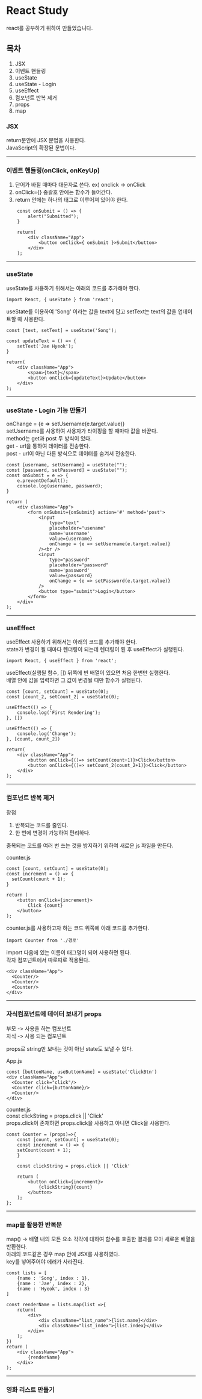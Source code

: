 # React Study

react를 공부하기 위하여 만들었습니다.    

## 목차
1. JSX
2. 이벤트 핸들링
3. useState
4. useState - Login
5. useEffect
6. 컴포넌트 반복 제거
7. props
8. map

### JSX
return문안에 JSX 문법을 사용한다.    
JavaScript의 확장된 문법이다.     

<hr />

### 이벤트 핸들링(onClick, onKeyUp)

1. 단어가 바뀔 때마다 대문자로 쓴다. ex) onclick -> onClick     
2. onClick={}   중괄호 안에는 함수가 들어간다.     
3. return 안에는 하나의 태그로 이루어져 있어야 한다.      

```
    const onSubmit = () => {
        alert("Submitted");
    }

    return(
        <div className="App">
            <button onClick={ onSubmit }>Submit</button>
        </div>
    );
```

<hr />

### useState

useState를 사용하기 위해서는 아래의 코드를 추가해야 한다.    

    import React, { useState } from 'react';

useState를 이용하여 'Song' 이라는 값을 text에 담고 setText는 text의 값을 업데이트할 때 사용한다.    

    const [text, setText] = useState('Song');
    
    const updateText = () => {
        setText('Jae Hyeok');
    }

    return(
        <div className="App">
            <span>{text}</span>
            <button onClick={updateText}>Update</button>
        </div>
    );

<hr />

### useState - Login 기능 만들기

onChange = {e => setUsername(e.target.value)}      
setUsername를 사용하여 사용자가 타이핑을 할 때마다 값을 바꾼다.    
method는 get과 post 두 방식이 있다.      
get - url을 통하여 데이터를 전송한다.      
post - url이 아닌 다른 방식으로 데이터를 숨겨서 전송한다.      

    const [username, setUsername] = useState("");
    const [password, setPassword] = useState("");
    const onSubmit = e => {
        e.preventDefault();
        console.log(username, password);
    }

    return (
        <div className="App">
            <form onSubmit={onSubmit} action='#' method='post'>
                <input
                    type="text"
                    placeholder="usename"
                    name='username'
                    value={username}
                    onChange = {e => setUsername(e.target.value)}
                /><br />
                <input
                    type="password"
                    placeholder="password"
                    name='password'
                    value={password}
                    onChange = {e => setPassword(e.target.value)}
                />
                <button type="submit">Login</button>
            </form>
        </div>
    );


<hr />

### useEffect

useEffect 사용하기 위해서는 아래의 코드를 추가해야 한다.     
state가 변경이 될 때마다 렌더링이 되는데 렌더링이 된 후 useEffect가 실행된다.      

    import React, { useEffect } from 'react';


useEffect(실행될 함수, []) 뒤쪽에 빈 배열이 있으면 처음 한번만 실행한다.     
배열 안에 값을 입력하면 그 값이 변경될 때만 함수가 실행된다.     

    const [count, setCount] = useState(0);
    const [count_2, setCount_2] = useState(0);

    useEffect(() => {
        console.log('First Rendering');
    }, [])

    useEffect(() => {
        console.log('Change');
    }, [count, count_2])

    return(
        <div className="App">
            <button onClick={()=> setCount(count+1)}>Click</button>
            <button onClick={()=> setCount_2(count_2+1)}>Click</button>
        </div>
    );


<hr />

### 컴포넌트 반복 제거

장점   

1. 반복되는 코드를 줄인다.     
2. 한 번에 변경이 가능하여 편리하다.    

중복되는 코드를 여러 번 쓰는 것을 방지하기 위하여 새로운 js 파일을 만든다.      

counter.js

    const [count, setCount] = useState(0);
    const increment = () => {
      setCount(count + 1);
    }
    
    return (
        <button onClick={increment}>
            Click {count}
        </button>
    );

counter.js를 사용하고자 하는 코드 위쪽에 아래 코드를 추가한다.      

    import Counter from './경로'

import 다음에 있는 이름이 태그명이 되어 사용하면 된다.       
각자 컴포넌트에서 따로따로 적용된다.      

    <div className="App">
      <Counter/>
      <Counter/>
      <Counter/>
    </div>


<hr />

### 자식컴포넌트에 데이터 보내기 props

부모 -> 사용을 하는 컴포넌트    
자식 -> 사용 되는 컴포넌트    

props로 string만 보내는 것이 아닌 state도 보낼 수 있다.

App.js

    const [buttonName, useButtonName] = useState('ClickBtn')
    <div className="App">
      <Counter click="click"/>
      <Counter click={buttonName}/>
      <Counter/>
    </div>


counter.js        
const clickString = props.click || 'Click'       
props.click이 존재하면 props.click을 사용하고 아니면 Click을 사용한다.      

    const Counter = (props)=>{
        const [count, setCount] = useState(0);
        const increment = () => {
        setCount(count + 1);
        }

        const clickString = props.click || 'Click'
        
        return (
            <button onClick={increment}>
                {clickString}{count}
            </button>
        );
    };


<hr />

### map을 활용한 반복문

map() -> 배열 내의 모든 요소 각각에 대하여 함수를 호출한 결과를 모아 새로운 배열을 반환한다.     
아래의 코드같은 경우 map 안에 JSX를 사용하였다.    
key를 넣어주어야 에러가 사라진다.

    const lists = [
        {name : 'Song', index : 1},
        {name : 'Jae', index : 2},
        {name : 'Hyeok', index : 3}
    ]

    const renderName = lists.map(list =>{
        return(
            <div>
                <div className="list_name">{list.name}</div>
                <div className="list_index">{list.index}</div>
            </div>
        );
    })
    return (
        <div className="App">
            {renderName}
        </div>
    );


<hr />

### 영화 리스트 만들기
